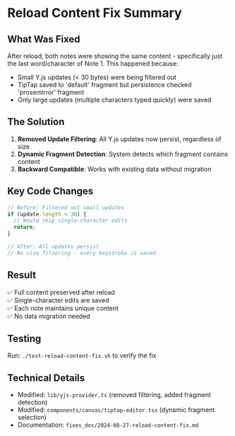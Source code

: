 # Reload Content Fix Summary

## What Was Fixed
After reload, both notes were showing the same content - specifically just the last word/character of Note 1. This happened because:
- Small Y.js updates (< 30 bytes) were being filtered out
- TipTap saved to 'default' fragment but persistence checked 'prosemirror' fragment
- Only large updates (multiple characters typed quickly) were saved

## The Solution
1. **Removed Update Filtering**: All Y.js updates now persist, regardless of size
2. **Dynamic Fragment Detection**: System detects which fragment contains content
3. **Backward Compatible**: Works with existing data without migration

## Key Code Changes
```typescript
// Before: Filtered out small updates
if (update.length < 30) {
  // Would skip single-character edits
  return;
}

// After: All updates persist
// No size filtering - every keystroke is saved
```

## Result
✅ Full content preserved after reload  
✅ Single-character edits are saved  
✅ Each note maintains unique content  
✅ No data migration needed  

## Testing
Run: `./test-reload-content-fix.sh` to verify the fix

## Technical Details
- Modified: `lib/yjs-provider.ts` (removed filtering, added fragment detection)
- Modified: `components/canvas/tiptap-editor.tsx` (dynamic fragment selection)
- Documentation: `fixes_doc/2024-08-27-reload-content-fix.md`